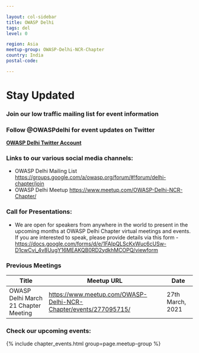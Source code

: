 ```yaml
---

layout: col-sidebar
title: OWASP Delhi
tags: del
level: 0

region: Asia
meetup-group: OWASP-Delhi-NCR-Chapter
country: India
postal-code: 

---
```


# **Stay Updated**

### Join our low traffic mailing list for event information

### Follow @OWASPdelhi for event updates on Twitter
**[OWASP Delhi Twitter Account](https://twitter.com/OWASPdelhi)**

### Links to our various social media channels:

  - OWASP Delhi Mailing List
    <https://groups.google.com/a/owasp.org/forum/#!forum/delhi-chapter/join>
  - OWASP Delhi Meetup
    <https://www.meetup.com/OWASP-Delhi-NCR-Chapter/>
    
### Call for Presentations:

  - We are open for speakers from anywhere in the world to present in the upcoming months at OWASP Delhi Chapter virtual meetings and events. If you are interested to speak,       please provide details via this form - <https://docs.google.com/forms/d/e/1FAIpQLScKxWuc6cUSw-D1cwCvi_4v8UugY16MEAKQB0RD2ydkhMCOPQ/viewform>

### Previous Meetings

| Title | Meetup URL | Date |
| --- | --- | --- |
| OWASP Delhi March 21 Chapter Meeting | https://www.meetup.com/OWASP-Delhi-NCR-Chapter/events/277095715/ | 27th March, 2021 |


### Check our upcoming events:

{% include chapter_events.html group=page.meetup-group %}

<script type='text/javascript'> $(function(){ $(".timeclass").hover(function() { utc_str = $(this).text(); ndx = utc_str.indexOf(':'); st_hour_str = utc_str.substring(0, ndx); st_min_str = utc_str.substring(ndx + 1, ndx + 3); utc_dt = luxon.DateTime.utc(2020, 06, 06, parseInt(st_hour_str), parseInt(st_min_str), 0); start_dt = utc_dt.setZone(luxon.DateTime.local().zoneName); ndx = utc_str.lastIndexOf(':'); end_hour_str = utc_str.substring(ndx - 2, ndx - 1); end_min_str = utc_str.substring(ndx + 1, ndx + 3); utc_dt = luxon.DateTime.utc(2020, 06, 06, parseInt(end_hour_str), parseInt(end_min_str), 0); end_dt = utc_dt.setZone(luxon.DateTime.local().zoneName); popstr = start_dt.toLocaleString(luxon.DateTime.TIME_WITH_SECONDS) + ' to ' + end_dt.toLocaleString(luxon.DateTime.TIME_WITH_SHORT_OFFSET); $(this).prop('title', popstr); }); }); </script>

